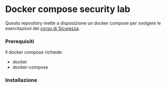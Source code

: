 # Docker compose security lab

Questo repository mette a disposizione un docker compose per svolgere le esercitazioni del [corso di Sicurezza](https://www.cs.unibo.it/~babaoglu/courses/security/index.html).

### Prerequisiti

Il docker compose richiede:

* docker 
* docker-compose

### Installazione

